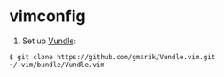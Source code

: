 vimconfig
=========
1. Set up [Vundle](https://github.com/gmarik/Vundle.vim):
  
  `$ git clone https://github.com/gmarik/Vundle.vim.git ~/.vim/bundle/Vundle.vim`
